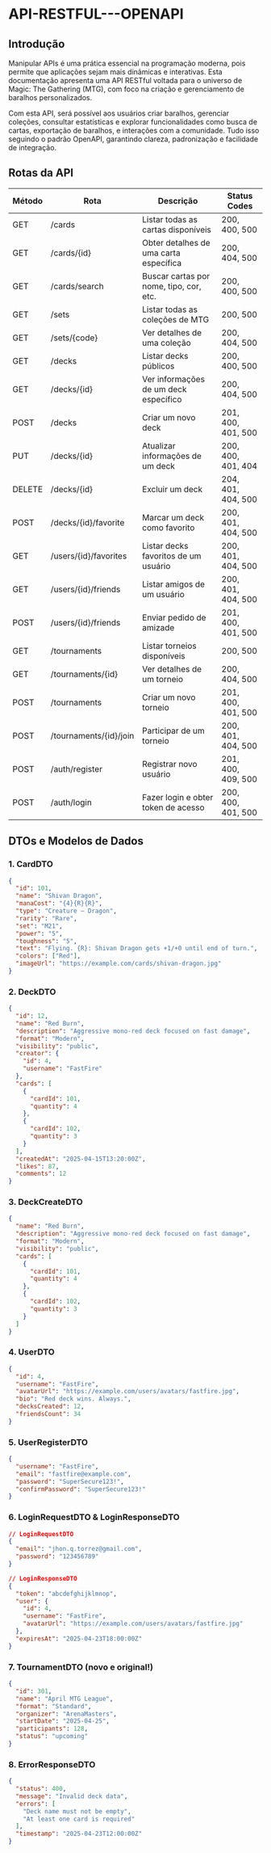 # API-RESTFUL---OPENAPI

## Introdução
Manipular APIs é uma prática essencial na programação moderna, pois permite que aplicações sejam mais dinâmicas e interativas. Esta documentação apresenta uma API RESTful voltada para o universo de Magic: The Gathering (MTG), com foco na criação e gerenciamento de baralhos personalizados.

Com esta API, será possível aos usuários criar baralhos, gerenciar coleções, consultar estatísticas e explorar funcionalidades como busca de cartas, exportação de baralhos, e interações com a comunidade. Tudo isso seguindo o padrão OpenAPI, garantindo clareza, padronização e facilidade de integração.

## Rotas da API

| Método  | Rota                     | Descrição                              | Status Codes        |
|---------|--------------------------|----------------------------------------|---------------------|
| GET     | /cards                   | Listar todas as cartas disponíveis     | 200, 400, 500       |
| GET     | /cards/{id}              | Obter detalhes de uma carta específica | 200, 404, 500       |
| GET     | /cards/search            | Buscar cartas por nome, tipo, cor, etc.| 200, 400, 500       |
| GET     | /sets                    | Listar todas as coleções de MTG        | 200, 500            |
| GET     | /sets/{code}             | Ver detalhes de uma coleção            | 200, 404, 500       |
| GET     | /decks                   | Listar decks públicos                  | 200, 400, 500       |
| GET     | /decks/{id}              | Ver informações de um deck específico  | 200, 404, 500       |
| POST    | /decks                   | Criar um novo deck                     | 201, 400, 401, 500  |
| PUT     | /decks/{id}              | Atualizar informações de um deck       | 200, 400, 401, 404  |
| DELETE  | /decks/{id}              | Excluir um deck                        | 204, 401, 404, 500  |
| POST    | /decks/{id}/favorite     | Marcar um deck como favorito           | 200, 401, 404, 500  |
| GET     | /users/{id}/favorites    | Listar decks favoritos de um usuário   | 200, 401, 404, 500  |
| GET     | /users/{id}/friends      | Listar amigos de um usuário            | 200, 401, 404, 500  |
| POST    | /users/{id}/friends      | Enviar pedido de amizade               | 201, 400, 401, 500  |
| GET     | /tournaments             | Listar torneios disponíveis            | 200, 500            |
| GET     | /tournaments/{id}        | Ver detalhes de um torneio             | 200, 404, 500       |
| POST    | /tournaments             | Criar um novo torneio                  | 201, 400, 401, 500  |
| POST    | /tournaments/{id}/join   | Participar de um torneio               | 200, 401, 404, 500  |
| POST    | /auth/register           | Registrar novo usuário                 | 201, 400, 409, 500  |
| POST    | /auth/login              | Fazer login e obter token de acesso    | 200, 400, 401, 500  |

## DTOs e Modelos de Dados

### 1. CardDTO
```json
{
  "id": 101,
  "name": "Shivan Dragon",
  "manaCost": "{4}{R}{R}",
  "type": "Creature — Dragon",
  "rarity": "Rare",
  "set": "M21",
  "power": "5",
  "toughness": "5",
  "text": "Flying. {R}: Shivan Dragon gets +1/+0 until end of turn.",
  "colors": ["Red"],
  "imageUrl": "https://example.com/cards/shivan-dragon.jpg"
}
```

### 2. DeckDTO
```json
{
  "id": 12,
  "name": "Red Burn",
  "description": "Aggressive mono-red deck focused on fast damage",
  "format": "Modern",
  "visibility": "public",
  "creator": {
    "id": 4,
    "username": "FastFire"
  },
  "cards": [
    {
      "cardId": 101,
      "quantity": 4
    },
    {
      "cardId": 102,
      "quantity": 3
    }
  ],
  "createdAt": "2025-04-15T13:20:00Z",
  "likes": 87,
  "comments": 12
}
```

### 3. DeckCreateDTO
```json
{
  "name": "Red Burn",
  "description": "Aggressive mono-red deck focused on fast damage",
  "format": "Modern",
  "visibility": "public",
  "cards": [
    {
      "cardId": 101,
      "quantity": 4
    },
    {
      "cardId": 102,
      "quantity": 3
    }
  ]
}
```

### 4. UserDTO
```json
{
  "id": 4,
  "username": "FastFire",
  "avatarUrl": "https://example.com/users/avatars/fastfire.jpg",
  "bio": "Red deck wins. Always.",
  "decksCreated": 12,
  "friendsCount": 34
}
```

### 5. UserRegisterDTO
```json
{
  "username": "FastFire",
  "email": "fastfire@example.com",
  "password": "SuperSecure123!",
  "confirmPassword": "SuperSecure123!"
}
```

### 6. LoginRequestDTO & LoginResponseDTO
```json
// LoginRequestDTO
{
  "email": "jhon.q.torrez@gmail.com",
  "password": "123456789"
}

// LoginResponseDTO
{
  "token": "abcdefghijklmnop",
  "user": {
    "id": 4,
    "username": "FastFire",
    "avatarUrl": "https://example.com/users/avatars/fastfire.jpg"
  },
  "expiresAt": "2025-04-23T18:00:00Z"
}
```

### 7. TournamentDTO (novo e original!)
```json
{
  "id": 301,
  "name": "April MTG League",
  "format": "Standard",
  "organizer": "ArenaMasters",
  "startDate": "2025-04-25",
  "participants": 128,
  "status": "upcoming"
}
```

### 8. ErrorResponseDTO
```json
{
  "status": 400,
  "message": "Invalid deck data",
  "errors": [
    "Deck name must not be empty",
    "At least one card is required"
  ],
  "timestamp": "2025-04-23T12:00:00Z"
}
```


